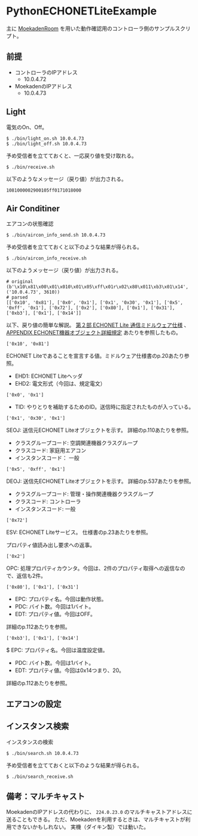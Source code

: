 # PythonECHONETLiteExample

主に [MoekadenRoom] を用いた動作確認用のコントローラ側のサンプルスクリプト。

[MoekadenRoom]: https://github.com/SonyCSL/MoekadenRoom


## 前提

* コントローラのIPアドレス
  * 10.0.4.72
* MoekadenのIPアドレス
  * 10.0.4.73

## Light

電気のOn、Off。

```shell
$ ./bin/light_on.sh 10.0.4.73
$ ./bin/light_off.sh 10.0.4.73
```

予め受信者を立てておくと、一応戻り値を受け取れる。

```shell
$ ./bin/receive.sh
```

以下のようなメッセージ（戻り値）が出力される。

```
1081000002900105ff0171018000
```

## Air Conditiner

エアコンの状態確認

```shell
$ ./bin/aircon_info_send.sh 10.0.4.73
```

予め受信者を立てておくと以下のような結果が得られる。

```shell
$ ./bin/aircon_info_receive.sh
```

以下のようメッセージ（戻り値）が出力される。

```
# original
(b'\x10\x81\x00\x01\x010\x01\x05\xff\x01r\x02\x80\x011\xb3\x01\x14', ('10.0.4.73', 3610))
# parsed
[['0x10', '0x81'], ['0x0', '0x1'], ['0x1', '0x30', '0x1'], ['0x5', '0xff', '0x1'], ['0x72'], ['0x2'], ['0x80'], ['0x1'], ['0x31'], ['0xb3'], ['0x1'], ['0x14']]
```

以下、戻り値の簡単な解説。
[第２部 ECHONET Lite 通信ミドルウェア仕様] 、[APPENDIX ECHONET機器オブジェクト詳細規定] あたりを参照したもの。

[第２部 ECHONET Lite 通信ミドルウェア仕様]: https://echonet.jp/wp/wp-content/uploads/pdf/General/Standard/ECHONET_lite_V1_13_jp/ECHONET-Lite_Ver.1.13_02.pdf
[APPENDIX ECHONET機器オブジェクト詳細規定]: https://echonet.jp/wp/wp-content/uploads/pdf/General/Standard/Release/Release_N_jp/Appendix_Release_N.pdf

```
['0x10', '0x81']
```

ECHONET Liteであることを宣言する値。ミドルウェア仕様書のp.20あたり参照。

- EHD1: ECHONET Liteヘッダ
- EHD2: 電文形式（今回は、規定電文）

```
['0x0', '0x1']
```

- TID: やりとりを補助するためのID。送信時に指定されたものが入っている。

```
['0x1', '0x30', '0x1']
```

SEOJ: 送信元ECHONET Liteオブジェクトを示す。
詳細のp.110あたりを参照。

- クラスグループコード: 空調関連機器クラスグループ
- クラスコード: 家庭用エアコン
- インスタンスコード： 一般

```
['0x5', '0xff', '0x1']
```
DEOJ: 送信先ECHONET Liteオブジェクトを示す。
詳細のp.537あたりを参照。

- クラスグループコード: 管理・操作関連機器クラスグループ
- クラスコード: コントローラ
- インスタンスコード: 一般

```
['0x72']
```

ESV: ECHONET Liteサービス。
仕様書のp.23あたりを参照。

プロパティ値読み出し要求への返事。

```
['0x2']
```

OPC: 処理プロパティカウンタ。今回は、2件のプロパティ取得への返信なので、返信も2件。

```
['0x80'], ['0x1'], ['0x31']
```

- EPC: プロパティ名。今回は動作状態。
- PDC: バイト数。今回は1バイト。
- EDT: プロパティ値。今回はOFF。

詳細のp.112あたりを参照。

```
['0xb3'], ['0x1'], ['0x14']
```

$ EPC: プロパティ名。今回は温度設定値。
- PDC: バイト数。今回は1バイト。
- EDT: プロパティ値。今回は0x14つまり、20。

詳細のp.112あたりを参照。

## エアコンの設定

## インスタンス検索

インスタンスの検索

```shell
$ ./bin/search.sh 10.0.4.73
```

予め受信者を立てておくと以下のような結果が得られる。

```shell
$ ./bin/search_receive.sh
```

## 備考：マルチキャスト

MoekadenのIPアドレスの代わりに、 `224.0.23.0` のマルチキャストアドレスに送ることもできる。
ただ、Moekadenを利用するときは、マルチキャストが利用できないかもしれない。
実機（ダイキン製）では動いた。